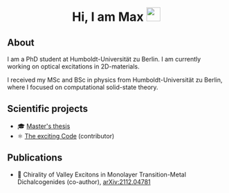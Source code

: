 <h1 align="center"> Hi, I am Max <img src="https://media.giphy.com/media/hvRJCLFzcasrR4ia7z/giphy.gif" width="32px"></h1>

## About

I am a PhD student at Humboldt-Universität zu Berlin. I am currently working on optical excitations in 2D-materials.

I received my MSc and BSc in physics from Humboldt-Universität zu Berlin, where I focused on computational solid-state theory.

## Scientific projects

* 🎓️ [Master's thesis](https://github.com/maxschebek/master-thesis)
* ⚛️ [The exciting Code](http://exciting.wikidot.com/) (contributor)

## Publications
* 📝 Chirality of Valley Excitons in Monolayer Transition-Metal Dichalcogenides (co-author), [arXiv:2112.04781](https://arxiv.org/abs/2112.04781) 


